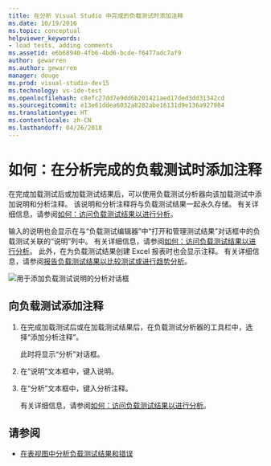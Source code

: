 ```yaml
---
title: 在分析 Visual Studio 中完成的负载测试时添加注释
ms.date: 10/19/2016
ms.topic: conceptual
helpviewer_keywords:
- load tests, adding comments
ms.assetid: e6b68940-4fb6-4bd6-bcde-f6477adc7af9
author: gewarren
ms.author: gewarren
manager: douge
ms.prod: visual-studio-dev15
ms.technology: vs-ide-test
ms.openlocfilehash: c8efc27dd7e9dd6b201421aed17ded3dd31342cd
ms.sourcegitcommit: e13e61ddea6032a8282abe16131d9e136a927984
ms.translationtype: HT
ms.contentlocale: zh-CN
ms.lasthandoff: 04/26/2018
---
```

# <a name="how-to-add-comments-while-analyzing-a-completed-load-test"></a>如何：在分析完成的负载测试时添加注释

在完成加载测试后或加载测试结果后，可以使用负载测试分析器向该加载测试中添加说明和分析注释。 该说明和分析注释将与负载测试结果一起永久存储。 有关详细信息，请参阅[如何：访问负载测试结果以进行分析](../test/how-to-access-load-test-results-for-analysis.md)。

输入的说明也会显示在与“负载测试编辑器”中“打开和管理测试结果”对话框中的负载测试关联的“说明”列中。 有关详细信息，请参阅[如何：访问负载测试结果以进行分析](../test/how-to-access-load-test-results-for-analysis.md)。 此外，在为负载测试结果创建 Excel 报表时也会显示注释。 有关详细信息，请参阅[报告负载测试结果以比较测试或进行趋势分析](../test/compare-load-test-results.md)。

![用于添加负载测试说明的分析对话框](../test/media/ltest_ananotes.png)

## <a name="to-add-a-comment-to-a-load-test"></a>向负载测试添加注释

1.  在完成加载测试后或在加载测试结果后，在负载测试分析器的工具栏中，选择“添加分析注释”。

     此时将显示“分析”对话框。

2.  在“说明”文本框中，键入说明。

3.  在“分析”文本框中，键入分析注释。

    有关详细信息，请参阅[如何：访问负载测试结果以进行分析](../test/how-to-access-load-test-results-for-analysis.md)。

## <a name="see-also"></a>请参阅

- [在表视图中分析负载测试结果和错误](../test/analyze-load-test-results-and-errors-in-the-tables-view.md)